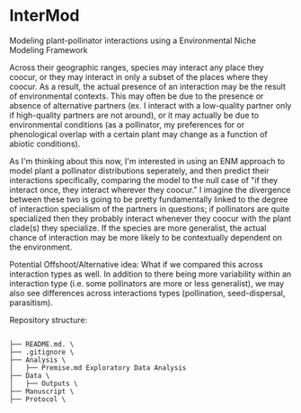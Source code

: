 # InterMod
Modeling plant-pollinator interactions using a Environmental Niche Modeling Framework

Across their geographic ranges, species may interact any place they coocur, or they may interact in only a subset of the places where they coocur. As a result, the actual presence of an interaction may be the result of environmental contexts. This may often be due to the presence or absence of alternative partners (ex. I interact with a low-quality partner only if high-quality partners are not around), or it may actually be due to environmental conditions (as a pollinator, my preferences for or phenological overlap with a certain plant may change as a function of abiotic conditions).

As I'm thinking about this now, I'm interested in using an ENM approach to model plant a pollinator distributions seperately, and then predict their interactions specifically, comparing the model to the null case of "if they interact once, they interact wherever they coocur." I imagine the divergence between these two is going to be pretty fundamentally linked to the degree of interaction specialism of the partners in questions; if pollinators are quite specialized then they probably interact whenever they coocur with the plant clade(s) they specialize. If the species are more generalist, the actual chance of interaction may be more likely to be contextually dependent on the environment. 

Potential Offshoot/Alternative idea: What if we compared this across interaction types as well. In addition to there being more variability within an interaction type (i.e. some pollinators are more or less generalist), we may also see differences across interactions types (pollination, seed-dispersal, parasitism).

Repository structure:
```{bash}

├── README.md. \
├── .gitignore \
├── Analysis \
│   ├── Premise.md Exploratory Data Analysis
├── Data \
│   ├── Outputs \
├── Manuscript \
├── Protocol \

```